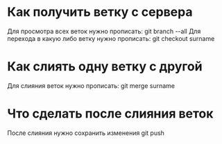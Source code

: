 # Как получить ветку с сервера

Для просмотра всех веток нужно прописать:
git branch --all
Для перехода в какую либо ветку нужно прописать:
git checkout surname

# Как слиять одну ветку с другой

Для слияния веток нужно прописать:
git merge surname

# Что сделать после слияния веток

После слияния нужно сохранить изменения
git push
